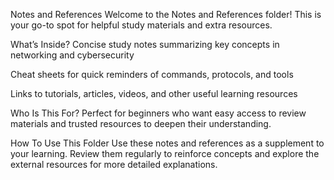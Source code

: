 Notes and References
Welcome to the Notes and References folder! This is your go-to spot for helpful study materials and extra resources.

What’s Inside?
Concise study notes summarizing key concepts in networking and cybersecurity

Cheat sheets for quick reminders of commands, protocols, and tools

Links to tutorials, articles, videos, and other useful learning resources

Who Is This For?
Perfect for beginners who want easy access to review materials and trusted resources to deepen their understanding.

How To Use This Folder
Use these notes and references as a supplement to your learning. Review them regularly to reinforce concepts and explore the external resources for more detailed explanations.


